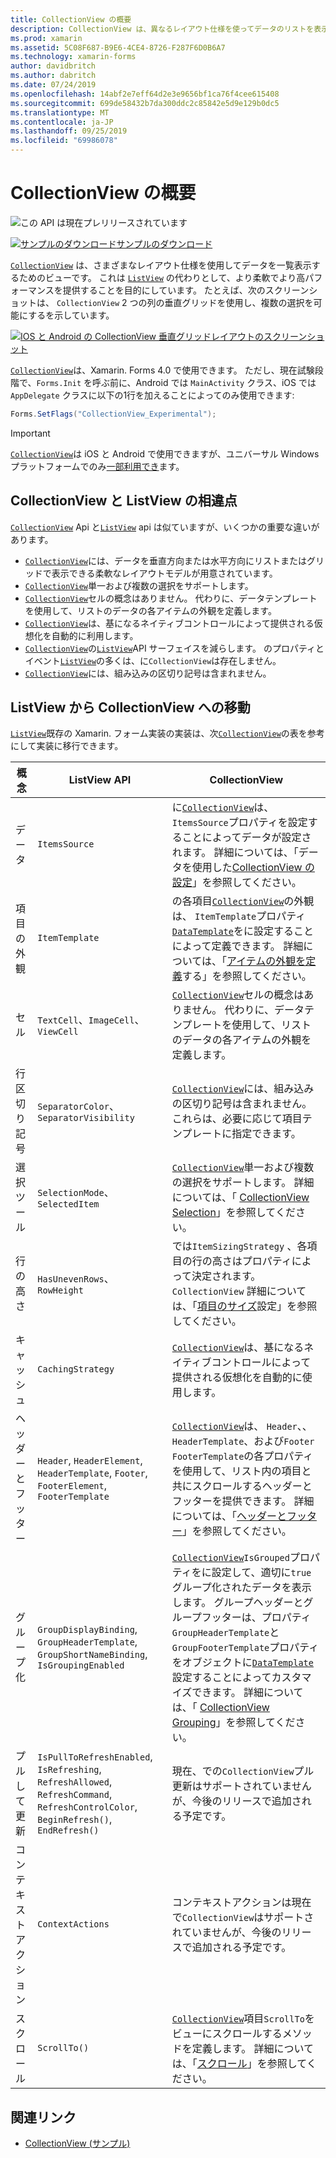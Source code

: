 ```yaml
---
title: CollectionView の概要
description: CollectionView は、異なるレイアウト仕様を使ってデータのリストを表示するための柔軟で高パフォーマンスなビューです。
ms.prod: xamarin
ms.assetid: 5C08F687-B9E6-4CE4-8726-F287F6D0B6A7
ms.technology: xamarin-forms
author: davidbritch
ms.author: dabritch
ms.date: 07/24/2019
ms.openlocfilehash: 14abf2e7eff64d2e3e9656bf1ca76f4cee615408
ms.sourcegitcommit: 699de58432b7da300ddc2c85842e5d9e129b0dc5
ms.translationtype: MT
ms.contentlocale: ja-JP
ms.lasthandoff: 09/25/2019
ms.locfileid: "69986078"
---
```

# <a name="xamarinforms-collectionview-introduction"></a>CollectionView の概要

![この API は現在プレリリースされています](~/media/shared/preview.png)

[![サンプルのダウンロード](~/media/shared/download.png)サンプルのダウンロード](https://docs.microsoft.com/samples/xamarin/xamarin-forms-samples/userinterface-collectionviewdemos/)

[`CollectionView`](xref:Xamarin.Forms.CollectionView) は、さまざまなレイアウト仕様を使用してデータを一覧表示するためのビューです。 これは [ `ListView`](xref:Xamarin.Forms.ListView) の代わりとして、より柔軟でより高パフォーマンスを提供することを目的にしています。 たとえば、次のスクリーンショットは、 `CollectionView` 2 つの列の垂直グリッドを使用し、複数の選択を可能にするを示しています。

[![IOS と Android の CollectionView 垂直グリッドレイアウトのスクリーンショット](introduction-images/verticalgrid-multipleselection.png "複数選択の CollectionView 垂直グリッドレイアウト")](introduction-images/verticalgrid-multipleselection-large.png#lightbox "複数選択の CollectionView 垂直グリッドレイアウト")

[`CollectionView`](xref:Xamarin.Forms.CollectionView)は、Xamarin. Forms 4.0 で使用できます。 ただし、現在試験段階で、`Forms.Init` を呼ぶ前に、Android では `MainActivity` クラス、iOS では `AppDelegate` クラスに以下の1行を加えることによってのみ使用できます:

```csharp
Forms.SetFlags("CollectionView_Experimental");
```

> [!IMPORTANT]
> [`CollectionView`](xref:Xamarin.Forms.CollectionView)は iOS と Android で使用できますが、ユニバーサル Windows プラットフォームでのみ[一部利用でき](https://gist.github.com/hartez/7d0edd4182dbc7de65cebc6c67f72e14)ます。

## <a name="collectionview-and-listview-differences"></a>CollectionView と ListView の相違点

[`CollectionView`](xref:Xamarin.Forms.CollectionView) Api と[`ListView`](xref:Xamarin.Forms.ListView) api は似ていますが、いくつかの重要な違いがあります。

- [`CollectionView`](xref:Xamarin.Forms.CollectionView)には、データを垂直方向または水平方向にリストまたはグリッドで表示できる柔軟なレイアウトモデルが用意されています。
- [`CollectionView`](xref:Xamarin.Forms.CollectionView)単一および複数の選択をサポートします。
- [`CollectionView`](xref:Xamarin.Forms.CollectionView)セルの概念はありません。 代わりに、データテンプレートを使用して、リストのデータの各アイテムの外観を定義します。
- [`CollectionView`](xref:Xamarin.Forms.CollectionView)は、基になるネイティブコントロールによって提供される仮想化を自動的に利用します。
- [`CollectionView`](xref:Xamarin.Forms.CollectionView)の[`ListView`](xref:Xamarin.Forms.ListView)API サーフェイスを減らします。 のプロパティとイベント[`ListView`](xref:Xamarin.Forms.ListView)の多くは、に`CollectionView`は存在しません。
- [`CollectionView`](xref:Xamarin.Forms.CollectionView)には、組み込みの区切り記号は含まれません。

## <a name="move-from-listview-to-collectionview"></a>ListView から CollectionView への移動

[`ListView`](xref:Xamarin.Forms.ListView)既存の Xamarin. フォーム実装の実装は、次[`CollectionView`](xref:Xamarin.Forms.CollectionView)の表を参考にして実装に移行できます。

| 概念 | ListView API | CollectionView |
|---|---|---|
| データ | `ItemsSource` | に[`CollectionView`](xref:Xamarin.Forms.CollectionView)は、 `ItemsSource`プロパティを設定することによってデータが設定されます。 詳細については、「データを使用した[CollectionView の設定](populate-data.md#populate-a-collectionview-with-data)」を参照してください。 |
| 項目の外観 | `ItemTemplate` | の各項目[`CollectionView`](xref:Xamarin.Forms.CollectionView)の外観は、 `ItemTemplate`プロパティ[`DataTemplate`](xref:Xamarin.Forms.DataTemplate)をに設定することによって定義できます。 詳細については、「[アイテムの外観を定義](populate-data.md#define-item-appearance)する」を参照してください。 |
| セル | `TextCell`、`ImageCell`、`ViewCell` | [`CollectionView`](xref:Xamarin.Forms.CollectionView)セルの概念はありません。 代わりに、データテンプレートを使用して、リストのデータの各アイテムの外観を定義します。 |
| 行区切り記号 | `SeparatorColor`、 `SeparatorVisibility` | [`CollectionView`](xref:Xamarin.Forms.CollectionView)には、組み込みの区切り記号は含まれません。 これらは、必要に応じて項目テンプレートに指定できます。 |
| 選択ツール | `SelectionMode`、 `SelectedItem` | [`CollectionView`](xref:Xamarin.Forms.CollectionView)単一および複数の選択をサポートします。 詳細については、「 [CollectionView Selection](selection.md)」を参照してください。 |
| 行の高さ | `HasUnevenRows`、 `RowHeight` | では`ItemSizingStrategy` 、各項目の行の高さはプロパティによって決定されます。 `CollectionView` 詳細については、「[項目のサイズ](layout.md#item-sizing)設定」を参照してください。|
| キャッシュ | `CachingStrategy` | [`CollectionView`](xref:Xamarin.Forms.CollectionView)は、基になるネイティブコントロールによって提供される仮想化を自動的に使用します。 |
| ヘッダーとフッター | `Header`, `HeaderElement`, `HeaderTemplate`, `Footer`, `FooterElement`, `FooterTemplate` | [`CollectionView`](xref:Xamarin.Forms.CollectionView)は、 `Header`、、 `HeaderTemplate`、および`Footer` `FooterTemplate`の各プロパティを使用して、リスト内の項目と共にスクロールするヘッダーとフッターを提供できます。 詳細については、「[ヘッダーとフッター](layout.md#headers-and-footers)」を参照してください。 |
| グループ化 | `GroupDisplayBinding`, `GroupHeaderTemplate`, `GroupShortNameBinding`, `IsGroupingEnabled` | [`CollectionView`](xref:Xamarin.Forms.CollectionView)`IsGrouped`プロパティをに設定して、適切に`true`グループ化されたデータを表示します。 グループヘッダーとグループフッターは、プロパティ`GroupHeaderTemplate`と`GroupFooterTemplate`プロパティをオブジェクトに[`DataTemplate`](xref:Xamarin.Forms.DataTemplate)設定することによってカスタマイズできます。 詳細については、「 [CollectionView Grouping](grouping.md)」を参照してください。 |
| プルして更新 | `IsPullToRefreshEnabled`, `IsRefreshing`, `RefreshAllowed`, `RefreshCommand`, `RefreshControlColor`, `BeginRefresh()`, `EndRefresh()` | 現在、での`CollectionView`プル更新はサポートされていませんが、今後のリリースで追加される予定です。 |
| コンテキスト アクション | `ContextActions` | コンテキストアクションは現在で`CollectionView`はサポートされていませんが、今後のリリースで追加される予定です。 |
| スクロール | `ScrollTo()` | [`CollectionView`](xref:Xamarin.Forms.CollectionView)項目`ScrollTo`をビューにスクロールするメソッドを定義します。 詳細については、「[スクロール](scrolling.md)」を参照してください。 |

## <a name="related-links"></a>関連リンク

- [CollectionView (サンプル)](https://docs.microsoft.com/samples/xamarin/xamarin-forms-samples/userinterface-collectionviewdemos/)
